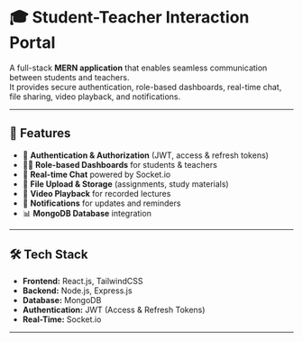 # 🎓 Student-Teacher Interaction Portal

A full-stack **MERN application** that enables seamless communication between students and teachers.  
It provides secure authentication, role-based dashboards, real-time chat, file sharing, video playback, and notifications.  

---

## 🚀 Features
- 🔐 **Authentication & Authorization** (JWT, access & refresh tokens)  
- 👨‍🏫 **Role-based Dashboards** for students & teachers  
- 💬 **Real-time Chat** powered by Socket.io  
- 📂 **File Upload & Storage** (assignments, study materials)  
- 🎥 **Video Playback** for recorded lectures  
- 🔔 **Notifications** for updates and reminders  
- 📊 **MongoDB Database** integration  

---

## 🛠️ Tech Stack
- **Frontend:** React.js, TailwindCSS  
- **Backend:** Node.js, Express.js  
- **Database:** MongoDB  
- **Authentication:** JWT (Access & Refresh Tokens)  
- **Real-Time:** Socket.io  

---
